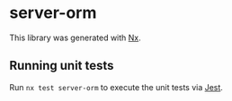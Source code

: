 # server-orm

This library was generated with [Nx](https://nx.dev).

## Running unit tests

Run `nx test server-orm` to execute the unit tests via [Jest](https://jestjs.io).
